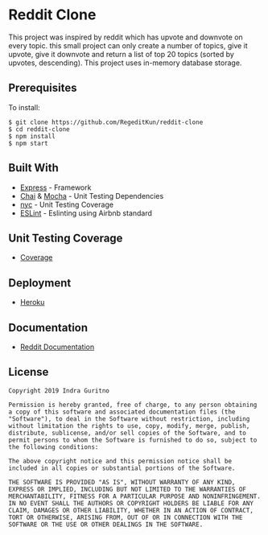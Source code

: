 # Reddit Clone

This project was inspired by reddit which has upvote and downvote on every topic. this small project can only create a number of topics, give it upvote, give it downvote and return a list of top 20 topics (sorted by upvotes, descending). This project uses in-memory database storage.

## Prerequisites

To install:
```
$ git clone https://github.com/RegeditKun/reddit-clone
$ cd reddit-clone
$ npm install
$ npm start
```
## Built With
* [Express]((https://www.express.com/)) - Framework
* [Chai](https://www.chaijs.com/) & [Mocha](https://mochajs.org/) - Unit Testing Dependencies
* [nyc](https://mochajs.org/) - Unit Testing Coverage
* [ESLint](https://www.npmjs.com/package/eslint) - Eslinting using Airbnb standard

## Unit Testing Coverage
- [Coverage](https://reddit-up-down-vote.herokuapp.com/coverage/)

## Deployment
- [Heroku](https://reddit-up-down-vote.herokuapp.com)

## Documentation
- [Reddit Documentation](https://documenter.getpostman.com/view/6658461/S1Lr5XDt#2b35ee8a-93ec-48cd-a8bd-f012aa714301)

## License
```
Copyright 2019 Indra Guritno

Permission is hereby granted, free of charge, to any person obtaining a copy of this software and associated documentation files (the "Software"), to deal in the Software without restriction, including without limitation the rights to use, copy, modify, merge, publish, distribute, sublicense, and/or sell copies of the Software, and to permit persons to whom the Software is furnished to do so, subject to the following conditions:

The above copyright notice and this permission notice shall be included in all copies or substantial portions of the Software.

THE SOFTWARE IS PROVIDED "AS IS", WITHOUT WARRANTY OF ANY KIND, EXPRESS OR IMPLIED, INCLUDING BUT NOT LIMITED TO THE WARRANTIES OF MERCHANTABILITY, FITNESS FOR A PARTICULAR PURPOSE AND NONINFRINGEMENT. IN NO EVENT SHALL THE AUTHORS OR COPYRIGHT HOLDERS BE LIABLE FOR ANY CLAIM, DAMAGES OR OTHER LIABILITY, WHETHER IN AN ACTION OF CONTRACT, TORT OR OTHERWISE, ARISING FROM, OUT OF OR IN CONNECTION WITH THE SOFTWARE OR THE USE OR OTHER DEALINGS IN THE SOFTWARE.
```